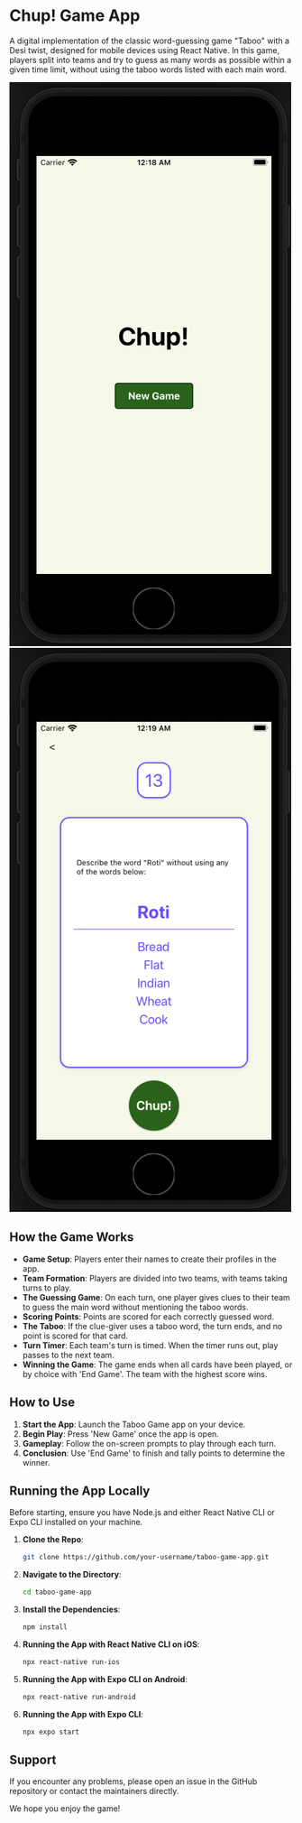 # Chup! Game App

A digital implementation of the classic word-guessing game "Taboo" with a Desi twist, designed for mobile devices using React Native. In this game, players split into teams and try to guess as many words as possible within a given time limit, without using the taboo words listed with each main word.

![Chup!](assets/sc1.png)
![Gameplay!](assets/sc2.png)

## How the Game Works

- **Game Setup**: Players enter their names to create their profiles in the app.
- **Team Formation**: Players are divided into two teams, with teams taking turns to play.
- **The Guessing Game**: On each turn, one player gives clues to their team to guess the main word without mentioning the taboo words.
- **Scoring Points**: Points are scored for each correctly guessed word.
- **The Taboo**: If the clue-giver uses a taboo word, the turn ends, and no point is scored for that card.
- **Turn Timer**: Each team's turn is timed. When the timer runs out, play passes to the next team.
- **Winning the Game**: The game ends when all cards have been played, or by choice with 'End Game'. The team with the highest score wins.

## How to Use

1. **Start the App**: Launch the Taboo Game app on your device.
2. **Begin Play**: Press 'New Game' once the app is open.
3. **Gameplay**: Follow the on-screen prompts to play through each turn.
4. **Conclusion**: Use 'End Game' to finish and tally points to determine the winner.

## Running the App Locally

Before starting, ensure you have Node.js and either React Native CLI or Expo CLI installed on your machine.

1. **Clone the Repo**:
   ```sh
   git clone https://github.com/your-username/taboo-game-app.git
2. **Navigate to the Directory**:
   ```sh
   cd taboo-game-app
3. **Install the Dependencies**:
   ```sh
   npm install
4. **Running the App with React Native CLI on iOS**:
   ```sh
   npx react-native run-ios
5. **Running the App with Expo CLI on Android**:
   ```sh
   npx react-native run-android
6. **Running the App with Expo CLI**:
   ```sh
   npx expo start

## Support
If you encounter any problems, please open an issue in the GitHub repository or contact the maintainers directly.

We hope you enjoy the game!
